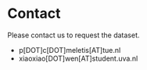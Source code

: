 # Contact
Please contact us to request the dataset.
* p[DOT]c[DOT]meletis[AT]tue.nl
* xiaoxiao[DOT]wen[AT]student.uva.nl
